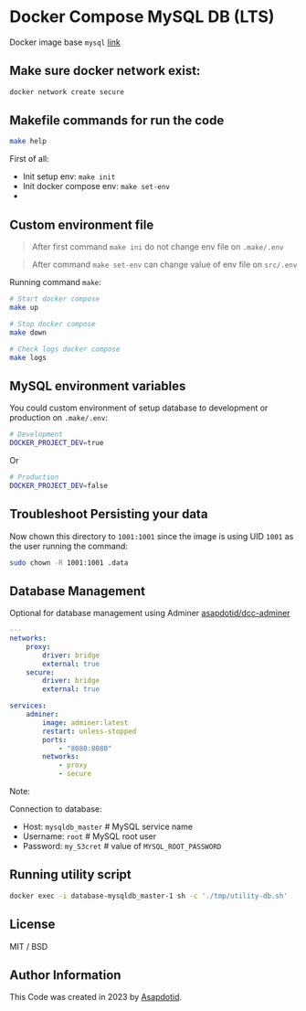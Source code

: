 # Docker Compose MySQL DB (LTS)

Docker image base `mysql` [link](https://hub.docker.com/_/mysql/)

## Make sure docker network exist:

```bash
docker network create secure
```

## Makefile commands for run the code

```bash
make help
```

First of all:

-   Init setup env: `make init`
-   Init docker compose env: `make set-env`
-
## Custom environment file

> After first command `make ini` do not change env file on `.make/.env`

> After command `make set-env` can change value of env file on `src/.env`

Running command `make`:

```bash
# Start docker compose
make up
```

```bash
# Stop docker compose
make down
```

```bash
# Check logs docker compose
make logs
```

## MySQL environment variables

You could custom environment of setup database to development or production on `.make/.env`:

```bash
# Development
DOCKER_PROJECT_DEV=true
```

Or

```bash
# Production
DOCKER_PROJECT_DEV=false
```

## Troubleshoot Persisting your data

Now chown this directory to `1001:1001` since the image is using UID `1001` as the user running the command:

```bash
sudo chown -R 1001:1001 .data
```

## Database Management

Optional for database management using Adminer [asapdotid/dcc-adminer](https://github.com/asapdotid/dcc-adminer)

```yaml
---
networks:
    proxy:
        driver: bridge
        external: true
    secure:
        driver: bridge
        external: true

services:
    adminer:
        image: adminer:latest
        restart: unless-stopped
        ports:
            - "8080:8080"
        networks:
            - proxy
            - secure
```

Note:

Connection to database:
- Host: `mysqldb_master`        # MySQL service name
- Username: `root`              # MySQL root user
- Password: `my_S3cret`         # value of `MYSQL_ROOT_PASSWORD`

## Running utility script

```bash
docker exec -i database-mysqldb_master-1 sh -c './tmp/utility-db.sh'
```

## License

MIT / BSD

## Author Information

This Code was created in 2023 by [Asapdotid](https://github.com/asapdotid).
